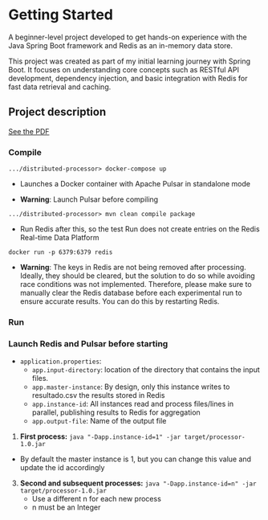 # Getting Started

A beginner-level project developed to get hands-on experience with the Java Spring Boot framework and Redis as an in-memory data store.

This project was created as part of my initial learning journey with Spring Boot. It focuses on understanding core concepts such as RESTful API development, dependency injection, and basic integration with Redis for fast data retrieval and caching. 

## Project description

[See the PDF](./docs/Crossjoin_Solutions_-_Dev_Backend_Challenge.pdf)

### Compile

```.../distributed-processor> docker-compose up```
- Launches a Docker container with Apache Pulsar in standalone mode

- **Warning**: Launch Pulsar before compiling

```.../distributed-processor> mvn clean compile package```
- Run Redis after this, so the test Run does not create entries on the Redis Real-time Data Platform

```docker run -p 6379:6379 redis```
- **Warning**: The keys in Redis are not being removed after processing. Ideally, they should be cleared, but the solution to do so while avoiding race conditions was not implemented. Therefore, please make sure to manually clear the Redis database before each experimental run to ensure accurate results. You can do this by restarting Redis.

### Run

### Launch Redis and Pulsar before starting

- `application.properties`:
  - `app.input-directory`: location of the directory that contains the input files.
  - `app.master-instance`: By design, only this instance writes to resultado.csv the results stored in Redis  
  - `app.instance-id`: All instances read and process files/lines in parallel, publishing results to Redis for aggregation  
  - `app.output-file`: Name of the output file

1. **First process:** `java "-Dapp.instance-id=1" -jar target/processor-1.0.jar`
  - By default the master instance is 1, but you can change this value and update the id accordingly
3. **Second and subsequent processes:** `java "-Dapp.instance-id=n" -jar target/processor-1.0.jar`
     - Use a different n for each new process
     - n must be an Integer
